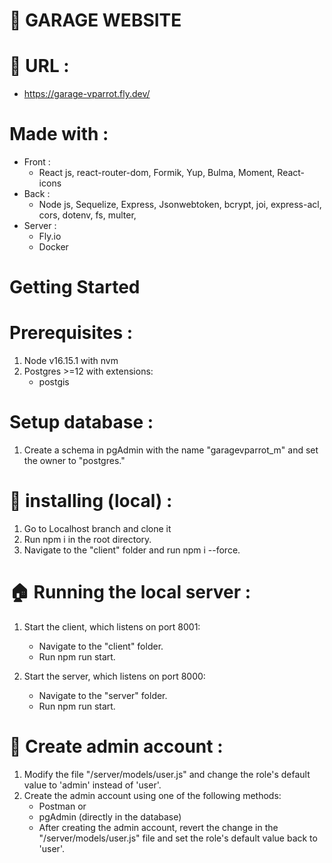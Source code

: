 # :car: GARAGE WEBSITE

# :link: URL : 
- https://garage-vparrot.fly.dev/

# Made with : 
* Front :
  - React js, react-router-dom, Formik, Yup, Bulma, Moment, React-icons
* Back :
  - Node js, Sequelize, Express, Jsonwebtoken, bcrypt, joi, express-acl, cors, dotenv, fs, multer, 
* Server :
  - Fly.io
  - Docker

# Getting Started

# Prerequisites :

1. Node v16.15.1 with nvm
2. Postgres >=12 with extensions:
   - postgis


# Setup database :

1. Create a schema in pgAdmin with the name "garagevparrot_m" and set the owner to "postgres."


# :file_folder: installing (local) :
1. Go to Localhost branch and clone it
1. Run npm i in the root directory.
2. Navigate to the "client" folder and run npm i --force.


# :house: Running the local server :

1. Start the client, which listens on port 8001:
   - Navigate to the "client" folder.
   - Run npm run start.   

2. Start the server, which listens on port 8000:
   - Navigate to the "server" folder.
   - Run npm run start.

 
# :cop: Create admin account :

1. Modify the file "/server/models/user.js" and change the role's default value to 'admin' instead of 'user'.
2. Create the admin account using one of the following methods:
   - Postman or
   - pgAdmin (directly in the database)
   - After creating the admin account, revert the change in the "/server/models/user.js" file and set the role's default value back to 'user'.
